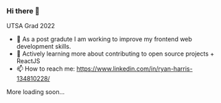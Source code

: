 ### Hi there 👋
UTSA Grad 2022 
- 🔭 As a post gradute I am working to improve my frontend web development skills.
- 🌱 Actively learning more about contributing to open source projects + ReactJS
- 📫 How to reach me: https://www.linkedin.com/in/ryan-harris-134810228/

More loading soon...

<!--
**ryanh210757/ryanh210757** is a ✨ _special_ ✨ repository because its `README.md` (this file) appears on your GitHub profile.

Here are some ideas to get you started:

- 🔭 I’m currently working on Scrimba's Frontend Career Path ...
- 🌱 I’m currently learning ...
- 👯 I’m looking to collaborate on ...
- 🤔 I’m looking for help with ...
- 💬 Ask me about ...
- 📫 How to reach me: ...
- 😄 Pronouns: ...
- ⚡ Fun fact: ...
-->
